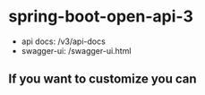 # spring-boot-open-api-3

* api docs: /v3/api-docs
* swagger-ui: /swagger-ui.html

## If you want to customize you can
